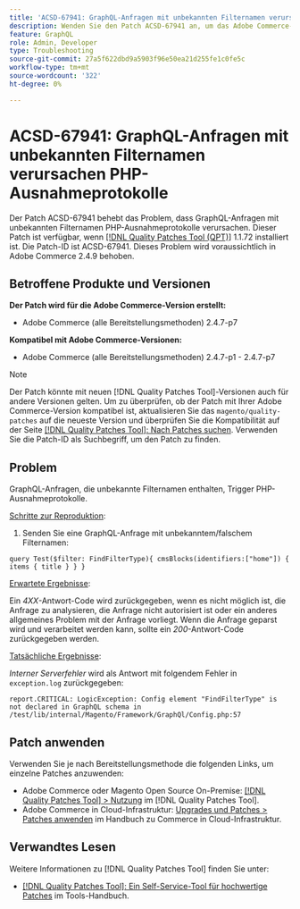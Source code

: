 ```yaml
---
title: 'ACSD-67941: GraphQL-Anfragen mit unbekannten Filternamen verursachen PHP-Ausnahmeprotokolle'
description: Wenden Sie den Patch ACSD-67941 an, um das Adobe Commerce-Problem zu beheben, bei dem GraphQL-Anfragen mit unbekannten Filternamen PHP-Ausnahmeprotokolle verursachen.
feature: GraphQL
role: Admin, Developer
type: Troubleshooting
source-git-commit: 27a5f622dbd9a5903f96e50ea21d255fe1c0fe5c
workflow-type: tm+mt
source-wordcount: '322'
ht-degree: 0%

---
```



# ACSD-67941: GraphQL-Anfragen mit unbekannten Filternamen verursachen PHP-Ausnahmeprotokolle

Der Patch ACSD-67941 behebt das Problem, dass GraphQL-Anfragen mit unbekannten Filternamen PHP-Ausnahmeprotokolle verursachen. Dieser Patch ist verfügbar, wenn [[!DNL Quality Patches Tool (QPT)]](/help/tools/quality-patches-tool/quality-patches-tool-to-self-serve-quality-patches.md) 1.1.72 installiert ist. Die Patch-ID ist ACSD-67941. Dieses Problem wird voraussichtlich in Adobe Commerce 2.4.9 behoben.

## Betroffene Produkte und Versionen

**Der Patch wird für die Adobe Commerce-Version erstellt:**

* Adobe Commerce (alle Bereitstellungsmethoden) 2.4.7-p7

**Kompatibel mit Adobe Commerce-Versionen:**

* Adobe Commerce (alle Bereitstellungsmethoden) 2.4.7-p1 - 2.4.7-p7

>[!NOTE]
>
>Der Patch könnte mit neuen [!DNL Quality Patches Tool]-Versionen auch für andere Versionen gelten. Um zu überprüfen, ob der Patch mit Ihrer Adobe Commerce-Version kompatibel ist, aktualisieren Sie das `magento/quality-patches` auf die neueste Version und überprüfen Sie die Kompatibilität auf der Seite [[!DNL Quality Patches Tool]: Nach Patches suchen](https://experienceleague.adobe.com/tools/commerce-quality-patches/index.html?lang=de). Verwenden Sie die Patch-ID als Suchbegriff, um den Patch zu finden.

## Problem

GraphQL-Anfragen, die unbekannte Filternamen enthalten, Trigger PHP-Ausnahmeprotokolle.

<u>Schritte zur Reproduktion</u>:

1. Senden Sie eine GraphQL-Anfrage mit unbekanntem/falschem Filternamen:

```
query Test($filter: FindFilterType){ cmsBlocks(identifiers:["home"]) { items { title } } }
```

<u>Erwartete Ergebnisse</u>:

Ein *4XX*-Antwort-Code wird zurückgegeben, wenn es nicht möglich ist, die Anfrage zu analysieren, die Anfrage nicht autorisiert ist oder ein anderes allgemeines Problem mit der Anfrage vorliegt. Wenn die Anfrage geparst wird und verarbeitet werden kann, sollte ein *200*-Antwort-Code zurückgegeben werden.

<u>Tatsächliche Ergebnisse</u>:

*Interner Serverfehler* wird als Antwort mit folgendem Fehler in `exception.log` zurückgegeben:

```
report.CRITICAL: LogicException: Config element "FindFilterType" is not declared in GraphQL schema in /test/lib/internal/Magento/Framework/GraphQl/Config.php:57
```

## Patch anwenden

Verwenden Sie je nach Bereitstellungsmethode die folgenden Links, um einzelne Patches anzuwenden:

* Adobe Commerce oder Magento Open Source On-Premise: [[!DNL Quality Patches Tool] > Nutzung](/help/tools/quality-patches-tool/usage.md) im [!DNL Quality Patches Tool].
* Adobe Commerce in Cloud-Infrastruktur: [Upgrades und Patches > Patches anwenden](https://experienceleague.adobe.com/docs/commerce-cloud-service/user-guide/develop/upgrade/apply-patches.html?lang=de) im Handbuch zu Commerce in Cloud-Infrastruktur.

## Verwandtes Lesen

Weitere Informationen zu [!DNL Quality Patches Tool] finden Sie unter:

* [[!DNL Quality Patches Tool]: Ein Self-Service-Tool für hochwertige Patches](/help/tools/quality-patches-tool/quality-patches-tool-to-self-serve-quality-patches.md) im Tools-Handbuch.